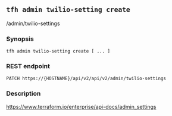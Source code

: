 ## `tfh admin twilio-setting create`

/admin/twilio-settings

### Synopsis

    tfh admin twilio-setting create [ ... ]

### REST endpoint

    PATCH https://{HOSTNAME}/api/v2/api/v2/admin/twilio-settings

### Description

https://www.terraform.io/enterprise/api-docs/admin_settings

